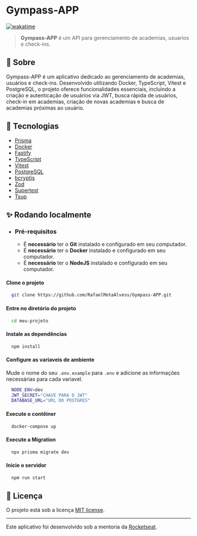 
# Gympass-APP

[![wakatime](https://wakatime.com/badge/user/0cca606b-99f7-4d43-8228-7f249bc17f26/project/018bd02e-2ae8-4935-8e61-abc93a2c8ad7.svg)](https://wakatime.com/badge/user/0cca606b-99f7-4d43-8228-7f249bc17f26/project/018bd02e-2ae8-4935-8e61-abc93a2c8ad7)

> **Gympass-APP** é um API para gerenciamento de academias, usuarios e check-ins.

## 🔎 Sobre

Gympass-APP é um aplicativo dedicado ao gerenciamento de academias, usuários e check-ins. Desenvolvido utilizando Docker, TypeScript, Vitest e PostgreSQL, o projeto oferece funcionalidades essenciais, incluindo a criação e autenticação de usuários via JWT, busca rápida de usuários, check-in em academias, criação de novas academias e busca de academias próximas ao usuário. 



## 🔧 Tecnologias

- <a target="_blank" href="https://www.prisma.io">Prisma</a>
- <a target="_blank" href="https://www.docker.com">Docker</a>
- <a target="_blank" href="https://fastify.dev">Fastify</a>
- <a target="_blank" href="https://www.typescriptlang.org">TypeScript</a>
- <a target="_blank" href="https://vitest.dev">Vitest</a>
- <a target="_blank" href="https://www.postgresql.org">PostgreSQL</a>
- <a target="_blank" href="https://github.com/dcodeIO/bcrypt.js/tree/master">bcryptjs</a>
- <a target="_blank" href="https://zod.dev">Zod</a>
- <a target="_blank" href="https://github.com/ladjs/supertest#readme">Supertest</a>
- <a target="_blank" href="https://tsup.egoist.dev">Tsup</a>
## ✨ Rodando localmente

- ### **Pré-requisitos**
  - É **necessário** ter o **Git** instalado e configurado em seu computador.
  - É **necessário** ter o **Docker** instalado e configurado em seu computador.
  - É **necessário** ter o **NodeJS** instalado e configurado em seu computador.


#### Clone o projeto

```bash
  git clone https://github.com/RafaelMotaAlvess/Gympass-APP.git
```

#### Entre no diretório do projeto

```bash
  cd meu-projeto
```

#### Instale as dependências

```bash
  npm install
```

#### Configure as variaveis de ambiente

Mude o nome do seu `.env.example` para `.env` e adicione as informações necessárias para cada variavel.

```bash
  NODE_ENV=dev
  JWT_SECRET="CHAVE PARA O JWT"
  DATABASE_URL="URL DO POSTGRES"
```

#### Execute o contêiner

```bash
  docker-compose up
```

#### Execute a Migration

```bash
  npx prisma migrate dev
```


#### Inicie o servidor

```bash
  npm run start
```




## 📃 Licença

O projeto está sob a licença [MIT license](./LICENSE).

---
Este aplicativo foi desenvolvido sob a mentoria da [Rocketseat](https://www.rocketseat.com.br).

